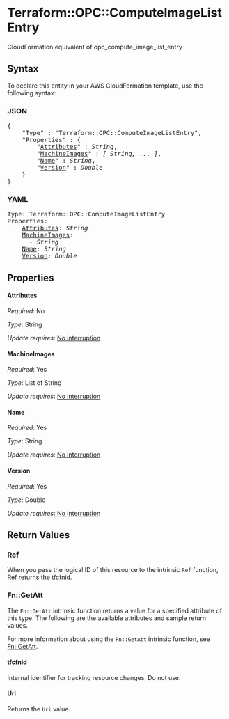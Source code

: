 # Terraform::OPC::ComputeImageListEntry

CloudFormation equivalent of opc_compute_image_list_entry

## Syntax

To declare this entity in your AWS CloudFormation template, use the following syntax:

### JSON

<pre>
{
    "Type" : "Terraform::OPC::ComputeImageListEntry",
    "Properties" : {
        "<a href="#attributes" title="Attributes">Attributes</a>" : <i>String</i>,
        "<a href="#machineimages" title="MachineImages">MachineImages</a>" : <i>[ String, ... ]</i>,
        "<a href="#name" title="Name">Name</a>" : <i>String</i>,
        "<a href="#version" title="Version">Version</a>" : <i>Double</i>
    }
}
</pre>

### YAML

<pre>
Type: Terraform::OPC::ComputeImageListEntry
Properties:
    <a href="#attributes" title="Attributes">Attributes</a>: <i>String</i>
    <a href="#machineimages" title="MachineImages">MachineImages</a>: <i>
      - String</i>
    <a href="#name" title="Name">Name</a>: <i>String</i>
    <a href="#version" title="Version">Version</a>: <i>Double</i>
</pre>

## Properties

#### Attributes

_Required_: No

_Type_: String

_Update requires_: [No interruption](https://docs.aws.amazon.com/AWSCloudFormation/latest/UserGuide/using-cfn-updating-stacks-update-behaviors.html#update-no-interrupt)

#### MachineImages

_Required_: Yes

_Type_: List of String

_Update requires_: [No interruption](https://docs.aws.amazon.com/AWSCloudFormation/latest/UserGuide/using-cfn-updating-stacks-update-behaviors.html#update-no-interrupt)

#### Name

_Required_: Yes

_Type_: String

_Update requires_: [No interruption](https://docs.aws.amazon.com/AWSCloudFormation/latest/UserGuide/using-cfn-updating-stacks-update-behaviors.html#update-no-interrupt)

#### Version

_Required_: Yes

_Type_: Double

_Update requires_: [No interruption](https://docs.aws.amazon.com/AWSCloudFormation/latest/UserGuide/using-cfn-updating-stacks-update-behaviors.html#update-no-interrupt)

## Return Values

### Ref

When you pass the logical ID of this resource to the intrinsic `Ref` function, Ref returns the tfcfnid.

### Fn::GetAtt

The `Fn::GetAtt` intrinsic function returns a value for a specified attribute of this type. The following are the available attributes and sample return values.

For more information about using the `Fn::GetAtt` intrinsic function, see [Fn::GetAtt](https://docs.aws.amazon.com/AWSCloudFormation/latest/UserGuide/intrinsic-function-reference-getatt.html).

#### tfcfnid

Internal identifier for tracking resource changes. Do not use.

#### Uri

Returns the <code>Uri</code> value.


